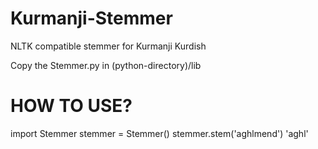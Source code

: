 # Kurmanji-Stemmer
NLTK compatible stemmer for Kurmanji Kurdish

Copy the Stemmer.py in (python-directory)/lib

# HOW TO USE?

import Stemmer
stemmer = Stemmer()
stemmer.stem('aghlmend')
'aghl'
